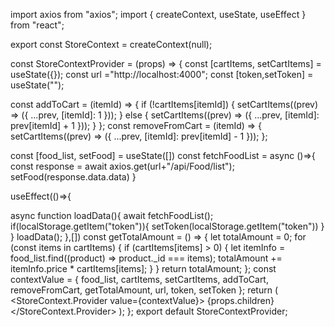 import axios from "axios";
import { createContext, useState, useEffect } from "react";

export const StoreContext = createContext(null);

const StoreContextProvider = (props) => {
  const [cartItems, setCartItems] = useState({});
  const url ="http://localhost:4000";
  const [token,setToken] = useState("");

  const addToCart = (itemId) => {
    if (!cartItems[itemId]) {
      setCartItems((prev) => ({ ...prev, [itemId]: 1 }));
    } else {
      setCartItems((prev) => ({ ...prev, [itemId]: prev[itemId] + 1 }));
    }
  };
  const removeFromCart = (itemId) => {
    setCartItems((prev) => ({ ...prev, [itemId]: prev[itemId] - 1 }));
  };

  const [food_list, setFood] = useState([])
  const fetchFoodList = async ()=>{
  const response = await axios.get(url+"/api/Food/list");
  setFood(response.data.data)
  }

useEffect(()=>{
  
async function loadData(){
await fetchFoodList();
if(localStorage.getItem("token")){
  setToken(localStorage.getItem("token"))
}
}
loadData();
},[])
  const getTotalAmount = () => {
    let totalAmount = 0;
    for (const items in cartItems) {
      if (cartItems[items] > 0) {
        let itemInfo = food_list.find((product) => product._id === items);
        totalAmount += itemInfo.price * cartItems[items];
      }
    }
    return totalAmount;
  };
  const contextValue = {
    food_list,
    cartItems,
    setCartItems,
    addToCart,
    removeFromCart,
    getTotalAmount,
    url,
    token,
    setToken
  };
  return (
    <StoreContext.Provider value={contextValue}>
      {props.children}
    </StoreContext.Provider>
  );
};
export default StoreContextProvider;

